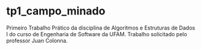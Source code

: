# tp1_campo_minado
Primeiro Trabalho Prático da disciplina de Algoritmos e Estruturas de Dados I do curso de Engenharia de Software da UFAM.
Trabalho solicitado pelo professor Juan Colonna.
